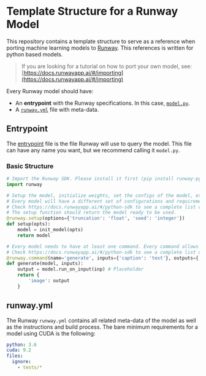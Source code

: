 # Template Structure for a Runway Model

This repository contains a template structure to serve as a reference when porting machine learning models to [Runway](https://runwayapp.ai/). This references is written for python based models.

> If you are looking for a tutorial on how to port your own model, see: [https://docs.runwayapp.ai/#/importing](https://docs.runwayapp.ai/#/importing)

Every Runway model should have:
- An **entrypoint** with the Runway specifications. In this case, [`model.py`](model.py).
- A [`runway.yml`](runway.yml) file with meta-data.

## Entrypoint

The [entrypoint](model.py) file is the file Runway will use to query the model. This file can have any name you want, but we recommend calling it `model.py`.

### Basic Structure

```python
# Import the Runway SDK. Please install it first (pip install runway-python).
import runway

# Setup the model, initialize weights, set the configs of the model, etc.
# Every model will have a different set of configurations and requirements.
# Check https://docs.runwayapp.ai/#/python-sdk to see a complete list of supported configs.
# The setup function should return the model ready to be used.
@runway.setup(options={'truncation': 'float', 'seed': 'integer'})
def setup(opts):
    model = init_model(opts)
    return model

# Every model needs to have at least one command. Every command allows to send inputs and process outputs. 
# Check https://docs.runwayapp.ai/#/python-sdk to see a complete list of supported inputs and outputs.
@runway.command(name='generate', inputs={'caption': 'text'}, outputs={'result': 'image'})
def generate(model, inputs):
    output = model.run_on_input(inp) # Placeholder
    return {
        'image': output
    }
```

## runway.yml

The Runway `runway.yml` contains all related meta-data of the model as well as the instructions and build process. The bare minimum requirements for a model using CUDA is the following:

```yaml
python: 3.6
cuda: 9.2
files:
  ignore:
    - tests/*
```